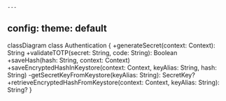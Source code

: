     ---
config:
  theme: default
---
classDiagram
    class Authentication {
        +generateSecret(context: Context): String
        +validateTOTP(secret: String, code: String): Boolean
        +saveHash(hash: String, context: Context)
        +saveEncryptedHashInKeystore(context: Context, keyAlias: String, hash: String)
        -getSecretKeyFromKeystore(keyAlias: String): SecretKey?
        +retrieveEncryptedHashFromKeystore(context: Context, keyAlias: String): String?
    }